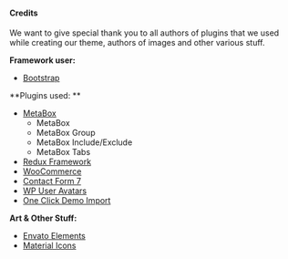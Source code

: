 #### Credits

We want to give special thank you to all authors of plugins that we used while creating our theme, authors of images and other various stuff.

**Framework user:**

* [Bootstrap](https://v4-alpha.getbootstrap.com)

**Plugins used: **

* [MetaBox](https://metabox.io/)
  * MetaBox
  * MetaBox Group
  * MetaBox Include/Exclude
  * MetaBox Tabs
* [Redux Framework](https://reduxframework.com/)
* [WooCommerce](https://woocommerce.com/)
* [Contact Form 7](https://contactform7.com/)
* [WP User Avatars](https://wordpress.org/plugins/wp-user-avatar/)
* [One Click Demo Import](https://sr.wordpress.org/plugins/one-click-demo-import/)

**Art & Other Stuff:**

* [Envato Elements](https://elements.envato.com/)
* [Material Icons](https://material.io/icons/)



